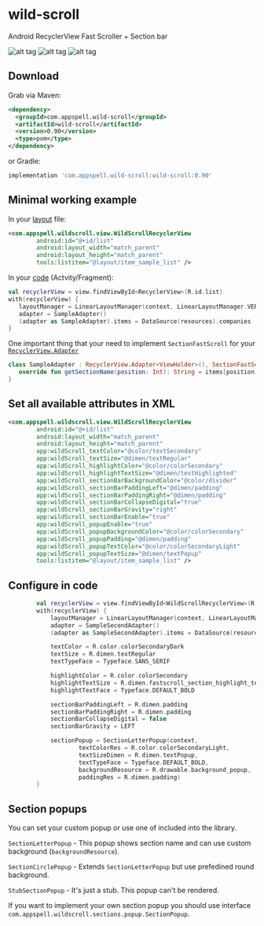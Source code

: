 # wild-scroll
Android RecyclerView Fast Scroller + Section bar

![alt tag](https://i.imgur.com/sSCEVRf.gif)
![alt tag](https://i.imgur.com/TNhTMZD.gif)
![alt tag](https://i.imgur.com/26QFKMu.gif)

Download
--------

Grab via Maven:
```xml
<dependency>
  <groupId>com.appspell.wild-scroll</groupId>
  <artifactId>wild-scroll</artifactId>
  <version>0.90</version>
  <type>pom</type>
</dependency>
```
or Gradle:
```groovy
implementation 'com.appspell.wild-scroll:wild-scroll:0.90'
```


Minimal working example
-----------------------

In your [layout](/app/src/main/res/layout/fragment_simple.xml) file:
```xml
<com.appspell.wildscroll.view.WildScrollRecyclerView
        android:id="@+id/list"
        android:layout_width="match_parent"
        android:layout_height="match_parent"
        tools:listitem="@layout/item_sample_list" />
```

In your [code](/app/src/main/java/com/appspell/wildscroll/fragments/SimpleFragment.kt) (Actvity/Fragment):
```Kotlin
val recyclerView = view.findViewById<RecyclerView>(R.id.list)
with(recyclerView) {
   layoutManager = LinearLayoutManager(context, LinearLayoutManager.VERTICAL, false)
   adapter = SampleAdapter()
   (adapter as SampleAdapter).items = DataSource(resources).companies
}
```

One important thing that your need to implement `SectionFastScroll` for your [`RecyclerView.Adapter`](/app/src/main/java/com/appspell/wildscroll/adapter/SimpleAdapter.kt)
```Kotlin
class SampleAdapter : RecyclerView.Adapter<ViewHolder>(), SectionFastScroll {
   override fun getSectionName(position: Int): String = items[position].section 
}
```


Set all available attributes in XML
-----------------------------------

```xml
<com.appspell.wildscroll.view.WildScrollRecyclerView
        android:id="@+id/list"
        android:layout_width="match_parent"
        android:layout_height="match_parent"
        app:wildScroll_textColor="@color/textSecondary"
        app:wildScroll_textSize="@dimen/textRegular"
        app:wildScroll_highlightColor="@color/colorSecondary"
        app:wildScroll_highlightTextSize="@dimen/textHighlighted"
        app:wildScroll_sectionBarBackgroundColor="@color/divider"
        app:wildScroll_sectionBarPaddingLeft="@dimen/padding"
        app:wildScroll_sectionBarPaddingRight="@dimen/padding"
        app:wildScroll_sectionBarCollapseDigital="true"
        app:wildScroll_sectionBarGravity="right"
        app:wildScroll_sectionBarEnable="true"
        app:wildScroll_popupEnable="true"
        app:wildScroll_popupBackgroundColor="@color/colorSecondary"
        app:wildScroll_popupPadding="@dimen/padding"
        app:wildScroll_popupTextColor="@color/colorSecondaryLight"
        app:wildScroll_popupTextSize="@dimen/textPopup"
        tools:listitem="@layout/item_sample_list" />
```


Configure in code
-----------------

```Kotlin
        val recyclerView = view.findViewById<WildScrollRecyclerView>(R.id.list)
        with(recyclerView) {
            layoutManager = LinearLayoutManager(context, LinearLayoutManager.VERTICAL, false)
            adapter = SampleSecondAdapter()
            (adapter as SampleSecondAdapter).items = DataSource(resources).companies

            textColor = R.color.colorSecondaryDark
            textSize = R.dimen.textRegular
            textTypeFace = Typeface.SANS_SERIF

            highlightColor = R.color.colorSecondary
            highlightTextSize = R.dimen.fastscroll_section_highlight_text_size
            highlightTextFace = Typeface.DEFAULT_BOLD

            sectionBarPaddingLeft = R.dimen.padding
            sectionBarPaddingRight = R.dimen.padding
            sectionBarCollapseDigital = false
            sectionBarGravity = LEFT

            sectionPopup = SectionLetterPopup(context,
                    textColorRes = R.color.colorSecondaryLight,
                    textSizeDimen = R.dimen.textPopup,
                    textTypeFace = Typeface.DEFAULT_BOLD,
                    backgroundResource = R.drawable.background_popup,
                    paddingRes = R.dimen.padding)
        }
```


Section popups
--------------

You can set your custom popup or use one of included into the library.

`SectionLetterPopup` - This popup shows section name and can use custom background (`backgroundResource`).

`SectionCirclePopup` - Extends `SectionLetterPopup` but use prefedined round background.

`StubSectionPopup` - It's just a stub. This popup can't be rendered.

If you want to implement your own section popup you should use interface `com.appspell.wildscroll.sections.popup.SectionPopup`.

